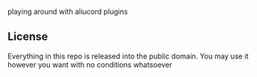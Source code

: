 playing around with aliucord plugins

## License

Everything in this repo is released into the public domain. You may use it however you want with no conditions whatsoever
